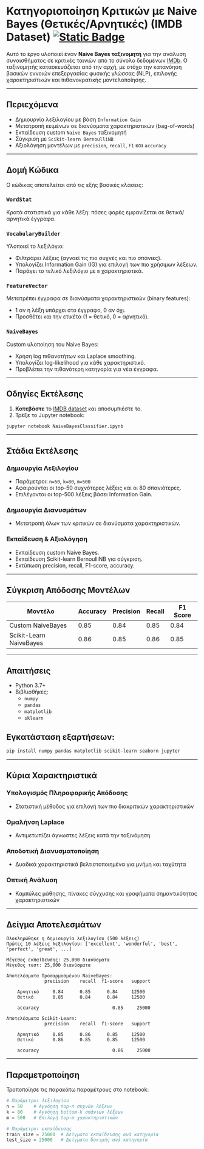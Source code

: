 # Κατηγοριοποίηση Κριτικών με Naive Bayes (Θετικές/Αρνητικές) (IMDB Dataset) [![Static Badge](https://img.shields.io/badge/English-orange)](README.en.md)

Αυτό το έργο υλοποιεί έναν **Naive Bayes ταξινομητή** για την ανάλυση συναισθήματος σε κριτικές ταινιών από το σύνολο δεδομένων [IMDb](https://ai.stanford.edu/~amaas/data/sentiment/). Ο ταξινομητής κατασκευάζεται από την αρχή, με στόχο την κατανόηση βασικών εννοιών επεξεργασίας φυσικής γλώσσας (NLP), επιλογής χαρακτηριστικών και πιθανοκρατικής μοντελοποίησης.

---

## Περιεχόμενα

- Δημιουργία λεξιλογίου με βάση `Information Gain`
- Μετατροπή κειμένων σε διανύσματα χαρακτηριστικών (bag-of-words)
- Εκπαίδευση custom `Naive Bayes` ταξινομητή
- Σύγκριση με `Scikit-learn BernoulliNB`
- Αξιολόγηση μοντέλων με `precision`, `recall`, `F1` και `accuracy`

---

## Δομή Κώδικα

Ο κώδικας αποτελείται από τις εξής βασικές κλάσεις:

### `WordStat`
Κρατά στατιστικά για κάθε λέξη: πόσες φορές εμφανίζεται σε θετικά/αρνητικά έγγραφα.

### `VocabularyBuilder`
Υλοποιεί το λεξιλόγιο:
- Φιλτράρει λέξεις (αγνοεί τις πιο συχνές και πιο σπάνιες).
- Υπολογίζει Information Gain (IG) για επιλογή των πιο χρήσιμων λέξεων.
- Παράγει το τελικό λεξιλόγιο με `m` χαρακτηριστικά.

### `FeatureVector`
Μετατρέπει έγγραφα σε διανύσματα χαρακτηριστικών (binary features):
- 1 αν η λέξη υπάρχει στο έγγραφο, 0 αν όχι.
- Προσθέτει και την ετικέτα (1 = θετικό, 0 = αρνητικό).

### `NaiveBayes`
Custom υλοποίηση του Naive Bayes:
- Χρήση log πιθανοτήτων και Laplace smoothing.
- Υπολογίζει log-likelihood για κάθε χαρακτηριστικό.
- Προβλέπει την πιθανότερη κατηγορία για νέα έγγραφα.

---

##  Οδηγίες Εκτέλεσης
1. **Κατεβάστε** το [IMDB dataset](https://ai.stanford.edu/~amaas/data/sentiment/) και αποσυμπιέστε το.
2. Τρέξε το Jupyter notebook:
  ```bash
jupyter notebook NaiveBayesClassifier.ipynb
  ``` 
---

## Στάδια Εκτέλεσης

### Δημιουργία Λεξιλογίου
- Παράμετροι: `n=50`, `k=80`, `m=500`
- Αφαιρούνται οι top-50 συχνότερες λέξεις και οι 80 σπανιότερες.
- Επιλέγονται οι top-500 λέξεις βάσει Information Gain.

### Δημιουργία Διανυσμάτων
- Μετατροπή όλων των κριτικών σε διανύσματα χαρακτηριστικών.

### Εκπαίδευση & Αξιολόγηση
- Εκπαίδευση custom Naive Bayes.
- Εκπαίδευση Scikit-learn BernoulliNB για σύγκριση.
- Εκτύπωση precision, recall, F1-score, accuracy.

---

## Σύγκριση Απόδοσης Μοντέλων

| Μοντέλο                     | Accuracy | Precision | Recall | F1 Score |
|----------------------------|----------|-----------|--------|----------|
| Custom NaiveBayes          | 0.85     | 0.84      | 0.85   | 0.84     |
| Scikit-Learn NaiveBayes    | 0.86     | 0.85      | 0.86   | 0.85     |

---

## Απαιτήσεις

- Python 3.7+
- Βιβλιοθήκες:
    - `numpy`
    - `pandas`
    - `matplotlib`
    - `sklearn`
## Εγκατάσταση εξαρτήσεων:
```bash
pip install numpy pandas matplotlib scikit-learn seaborn jupyter
```

---

## Κύρια Χαρακτηριστικά

### Υπολογισμός Πληροφορικής Απόδοσης
- Στατιστική μέθοδος για επιλογή των πιο διακριτικών χαρακτηριστικών

### Ομαλήνση Laplace
- Αντιμετωπίζει άγνωστες λέξεις κατά την ταξινόμηση

### Αποδοτική Διανυσματοποίηση
- Δυαδικά χαρακτηριστικά βελτιστοποιημένα για μνήμη και ταχύτητα

### Οπτική Ανάλυση
- Καμπύλες μάθησης, πίνακες σύγχυσης και γραφήματα σημαντικότητας χαρακτηριστικών

---

## Δείγμα Αποτελεσμάτων
```text
Ολοκληρώθηκε η δημιουργία λεξιλογίου (500 λέξεις)  
Πρώτες 10 λέξεις λεξιλογίου: ['excellent', 'wonderful', 'best', 'perfect', 'great', ...]

Μέγεθος εκπαίδευσης: 25,000 διανύσματα  
Μέγεθος τεστ: 25,000 διανύσματα

Αποτελέσματα Προσαρμοσμένου NaiveBayes:
              precision    recall  f1-score   support

    Αρνητικό     0.84      0.85      0.84     12500
    Θετικό       0.85      0.84      0.84     12500

    accuracy                           0.85     25000

Αποτελέσματα Scikit-Learn:
              precision    recall  f1-score   support

    Αρνητικό     0.85      0.86      0.85     12500
    Θετικό       0.86      0.85      0.85     12500

    accuracy                           0.86     25000

```
---
## Παραμετροποίηση
Τροποποίησε τις παρακάτω παραμέτρους στο notebook:

```python
# Παράμετροι λεξιλογίου
n = 50    # Αγνόηση top-n συχνών λέξεων
k = 80    # Αγνόηση bottom-k σπάνιων λέξεων
m = 500   # Επιλογή top-m χαρακτηριστικών

# Παράμετροι εκπαίδευσης
train_size = 25000  # Δείγματα εκπαίδευσης ανά κατηγορία
test_size = 25000   # Δείγματα δοκιμής ανά κατηγορία
```
